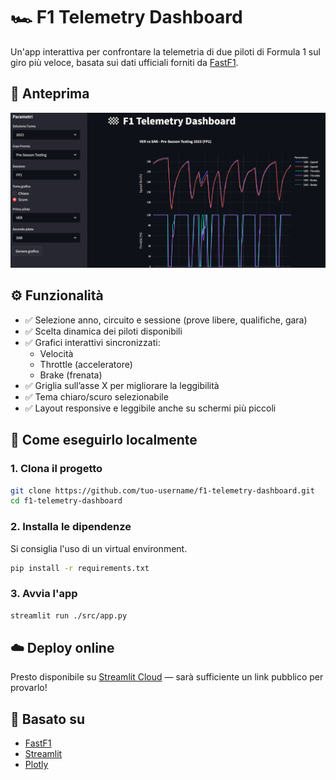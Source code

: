 # 🏎️ F1 Telemetry Dashboard

Un'app interattiva per confrontare la telemetria di due piloti di Formula 1 sul giro più veloce, basata sui dati ufficiali forniti da [FastF1](https://theoehrly.github.io/Fast-F1/).

## 📸 Anteprima

![Screenshot Dashboard](images/screenshot-dashboard.png)

## ⚙️ Funzionalità

- ✅ Selezione anno, circuito e sessione (prove libere, qualifiche, gara)
- ✅ Scelta dinamica dei piloti disponibili
- ✅ Grafici interattivi sincronizzati:
  - Velocità
  - Throttle (acceleratore)
  - Brake (frenata)
- ✅ Griglia sull’asse X per migliorare la leggibilità
- ✅ Tema chiaro/scuro selezionabile
- ✅ Layout responsive e leggibile anche su schermi più piccoli

## 🚀 Come eseguirlo localmente

### 1. Clona il progetto

```bash
git clone https://github.com/tuo-username/f1-telemetry-dashboard.git
cd f1-telemetry-dashboard
```

### 2. Installa le dipendenze

Si consiglia l'uso di un virtual environment.

```bash
pip install -r requirements.txt
```

### 3. Avvia l'app

```bash
streamlit run ./src/app.py
```

## ☁️ Deploy online

Presto disponibile su [Streamlit Cloud](https://streamlit.io/cloud) — sarà sufficiente un link pubblico per provarlo!

## 🧠 Basato su

- [FastF1](https://theoehrly.github.io/Fast-F1/)
- [Streamlit](https://streamlit.io/)
- [Plotly](https://plotly.com/python/)
